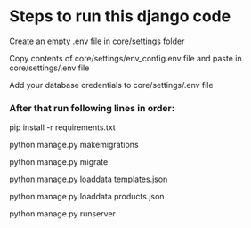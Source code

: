 # Steps to run this django code

Create an empty .env file in core/settings folder

Copy contents of core/settings/env_config.env file and paste in core/settings/.env file

Add your database credentials to core/settings/.env file



### After that run following lines in order:
  
  pip install -r requirements.txt

  python manage.py makemigrations

  python manage.py migrate

  python manage.py loaddata templates.json

  python manage.py loaddata products.json

  python manage.py runserver
